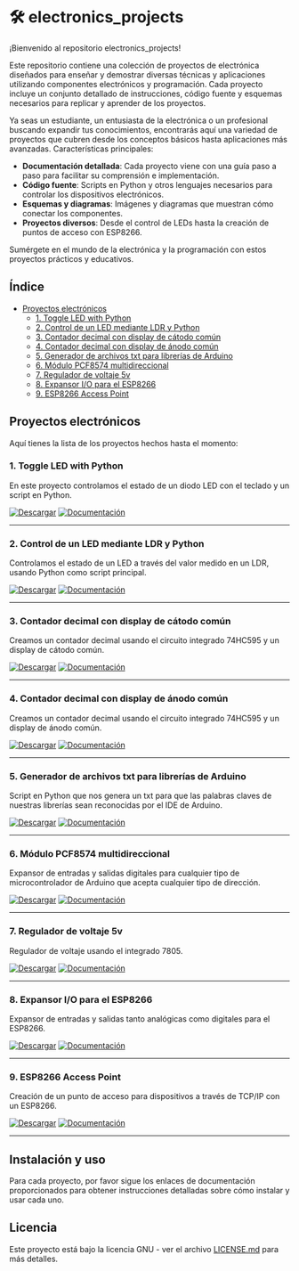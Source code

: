 # 🛠️ electronics_projects
¡Bienvenido al repositorio electronics_projects!

Este repositorio contiene una colección de proyectos de electrónica diseñados para enseñar y demostrar diversas técnicas y aplicaciones utilizando componentes electrónicos y programación. Cada proyecto incluye un conjunto detallado de instrucciones, código fuente y esquemas necesarios para replicar y aprender de los proyectos.

Ya seas un estudiante, un entusiasta de la electrónica o un profesional buscando expandir tus conocimientos, encontrarás aquí una variedad de proyectos que cubren desde los conceptos básicos hasta aplicaciones más avanzadas.
Características principales:

  - **Documentación detallada**: Cada proyecto viene con una guía paso a paso para facilitar su comprensión e implementación.
  - **Código fuente**: Scripts en Python y otros lenguajes necesarios para controlar los dispositivos electrónicos.
  - **Esquemas y diagramas**: Imágenes y diagramas que muestran cómo conectar los componentes.
  - **Proyectos diversos**: Desde el control de LEDs hasta la creación de puntos de acceso con ESP8266.

Sumérgete en el mundo de la electrónica y la programación con estos proyectos prácticos y educativos.

## Índice
- [Proyectos electrónicos](#proyectos-electrónicos)
  - [1. Toggle LED with Python](#1-toggle-led-with-python)
  - [2. Control de un LED mediante LDR y Python](#2-control-de-un-led-mediante-ldr-y-python)
  - [3. Contador decimal con display de cátodo común](#3-contador-decimal-con-display-de-cátodo-común)
  - [4. Contador decimal con display de ánodo común](#4-contador-decimal-con-display-de-ánodo-común)
  - [5. Generador de archivos txt para librerías de Arduino](#5-generador-de-archivos-txt-para-librerías-de-arduino)
  - [6. Módulo PCF8574 multidireccional](#6-módulo-pcf8574-multidireccional)
  - [7. Regulador de voltaje 5v](#7-regulador-de-voltaje-5v)
  - [8. Expansor I/O para el ESP8266](#8-expansor-io-para-el-esp8266)
  - [9. ESP8266 Access Point](#9-esp8266-access-point)

## Proyectos electrónicos
Aquí tienes la lista de los proyectos hechos hasta el momento:

### 1. Toggle LED with Python
En este proyecto controlamos el estado de un diodo LED con el teclado y un script en Python.

[![Descargar](https://img.shields.io/badge/Descargar-Directamente-brightgreen)](#) [![Documentación](https://img.shields.io/badge/Documentación-Detallada-blue)](#)

---

### 2. Control de un LED mediante LDR y Python
Controlamos el estado de un LED a través del valor medido en un LDR, usando Python como script principal.

[![Descargar](https://img.shields.io/badge/Descargar-Directamente-brightgreen)](#) [![Documentación](https://img.shields.io/badge/Documentación-Detallada-blue)](#)

---

### 3. Contador decimal con display de cátodo común
Creamos un contador decimal usando el circuito integrado 74HC595 y un display de cátodo común.

[![Descargar](https://img.shields.io/badge/Descargar-Directamente-brightgreen)](#) [![Documentación](https://img.shields.io/badge/Documentación-Detallada-blue)](#)

---

### 4. Contador decimal con display de ánodo común
Creamos un contador decimal usando el circuito integrado 74HC595 y un display de ánodo común.

[![Descargar](https://img.shields.io/badge/Descargar-Directamente-brightgreen)](#) [![Documentación](https://img.shields.io/badge/Documentación-Detallada-blue)](#)

---

### 5. Generador de archivos txt para librerías de Arduino
Script en Python que nos genera un txt para que las palabras claves de nuestras librerías sean reconocidas por el IDE de Arduino.

[![Descargar](https://img.shields.io/badge/Descargar-Directamente-brightgreen)](#) [![Documentación](https://img.shields.io/badge/Documentación-Detallada-blue)](#)

---

### 6. Módulo PCF8574 multidireccional
Expansor de entradas y salidas digitales para cualquier tipo de microcontrolador de Arduino que acepta cualquier tipo de dirección.

[![Descargar](https://img.shields.io/badge/Descargar-Directamente-brightgreen)](#) [![Documentación](https://img.shields.io/badge/Documentación-Detallada-blue)](#)

---

### 7. Regulador de voltaje 5v
Regulador de voltaje usando el integrado 7805.

[![Descargar](https://img.shields.io/badge/Descargar-Directamente-brightgreen)](#) [![Documentación](https://img.shields.io/badge/Documentación-Detallada-blue)](#)

---

### 8. Expansor I/O para el ESP8266
Expansor de entradas y salidas tanto analógicas como digitales para el ESP8266.

[![Descargar](https://img.shields.io/badge/Descargar-Directamente-brightgreen)](#) [![Documentación](https://img.shields.io/badge/Documentación-Detallada-blue)](#)

---

### 9. ESP8266 Access Point
Creación de un punto de acceso para dispositivos a través de TCP/IP con un ESP8266.

[![Descargar](https://img.shields.io/badge/Descargar-Directamente-brightgreen)](#) [![Documentación](https://img.shields.io/badge/Documentación-Detallada-blue)](#)

---

## Instalación y uso
Para cada proyecto, por favor sigue los enlaces de documentación proporcionados para obtener instrucciones detalladas sobre cómo instalar y usar cada uno.

## Licencia
Este proyecto está bajo la licencia GNU - ver el archivo [LICENSE.md](LICENSE) para más detalles.








